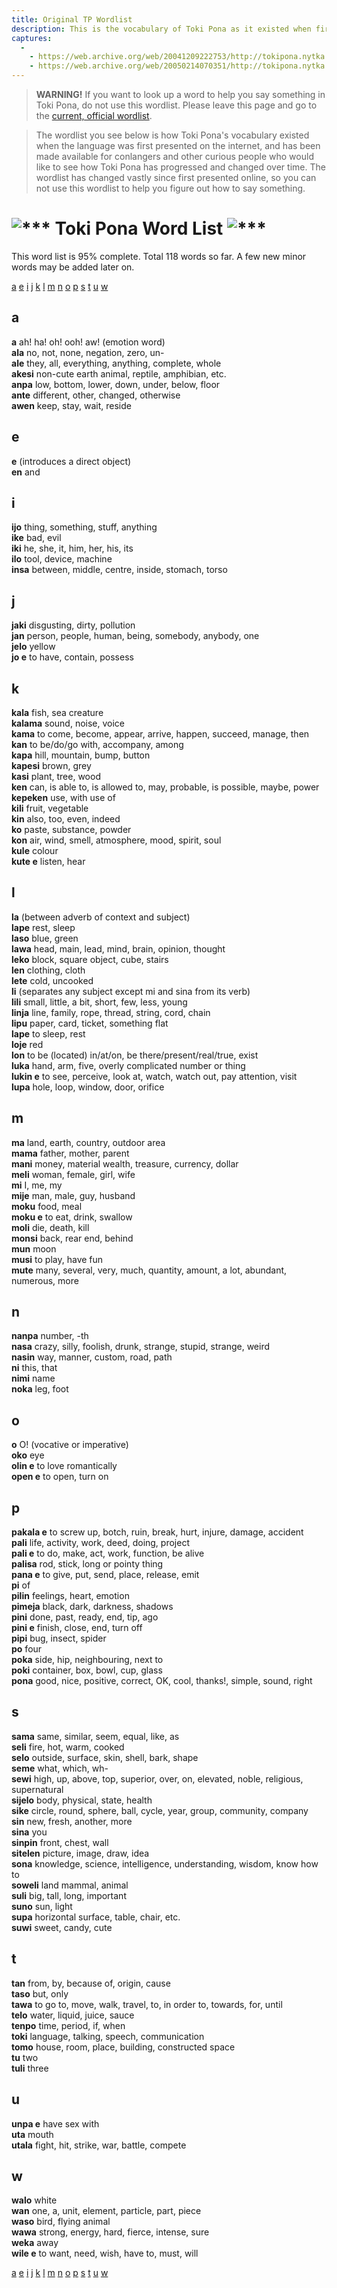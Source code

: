 ```yaml
---
title: Original TP Wordlist
description: This is the vocabulary of Toki Pona as it existed when first presented online. 
captures:
  -
    - https://web.archive.org/web/20041209222753/http://tokipona.nytka.org:80/about/olddict.html
    - https://web.archive.org/web/20050214070351/http://tokipona.nytka.org:80/about/olddict.html
---
```


> **WARNING!** If you want to look up a word to help you say something in Toki Pona, do not use this wordlist. Please leave this page and go to the [current, official wordlist](https://web.archive.org/web/20041209222753/http://www.tokipona.org/nimi.html).

> The wordlist you see below is how Toki Pona's vocabulary existed when the language was first presented on the internet, and has been made available for conlangers and other curious people who would like to see how Toki Pona has progressed and changed over time. The wordlist has changed vastly since first presented online, so you can not use this wordlist to help you figure out how to say something.

 
# <img alt="***" />  Toki Pona Word List <img alt="***" />

 

This word list is 95% complete. Total 118 words so far. A few new minor words may be added later on.

[a](#a)
[e](#e)
[i](#i)
[j](#j)
[k](#k)
[l](#l)
[m](#m)
[n](#n)
[o](#o)
[p](#p)
[s](#s)
[t](#t)
[u](#u)
[w](#w)


## a

**a**		ah! ha! oh! ooh! aw! (emotion word)  
**ala**		no, not, none, negation, zero, un-  
**ale**		they, all, everything, anything, complete, whole  
**akesi**		non-cute earth animal, reptile, amphibian, etc.  
**anpa**		low, bottom, lower, down, under, below, floor  
**ante**		different, other, changed, otherwise  
**awen**		keep, stay, wait, reside

## e

**e**		(introduces a direct object)  
**en**		and

## i

**ijo**		thing, something, stuff, anything  
**ike**		bad, evil  
**iki**		he, she, it, him, her, his, its  
**ilo**		tool, device, machine  
**insa**		between, middle, centre, inside, stomach, torso

## j

**jaki**		disgusting, dirty, pollution  
**jan**		person, people, human, being, somebody, anybody, one  
**jelo**		yellow  
**jo e**		to have, contain, possess

## k

**kala**		fish, sea creature  
**kalama**		sound, noise, voice  
**kama**		to come, become, appear, arrive, happen, succeed, manage, then  
**kan**		to be/do/go with, accompany, among  
**kapa**		hill, mountain, bump, button  
**kapesi**		brown, grey  
**kasi**		plant, tree, wood  
**ken**		can, is able to, is allowed to, may, probable, is possible, maybe, power  
**kepeken**		use, with use of  
**kili**		fruit, vegetable  
**kin**		also, too, even, indeed  
**ko**		paste, substance, powder  
**kon**		air, wind, smell, atmosphere, mood, spirit, soul  
**kule**		colour  
**kute e**		listen, hear

## l

**la**		(between adverb of context and subject)  
**lape**		rest, sleep  
**laso**		blue, green  
**lawa**		head, main, lead, mind, brain, opinion, thought  
**leko**		block, square object, cube, stairs  
**len**		clothing, cloth  
**lete**		cold, uncooked  
**li**		(separates any subject except mi and sina from its verb)  
**lili**		small, little, a bit, short, few, less, young  
**linja**		line, family, rope, thread, string, cord, chain  
**lipu**		paper, card, ticket, something flat  
**lape**		to sleep, rest  
**loje**		red  
**lon**		to be (located) in/at/on, be there/present/real/true, exist  
**luka**		hand, arm, five, overly complicated number or thing  
**lukin e**		to see, perceive, look at, watch, watch out, pay attention, visit  
**lupa**		hole, loop, window, door, orifice

## m

**ma**		land, earth, country, outdoor area  
**mama**		father, mother, parent  
**mani**		money, material wealth, treasure, currency, dollar  
**meli**		woman, female, girl, wife  
**mi**		I, me, my  
**mije**		man, male, guy, husband  
**moku**		food, meal  
**moku e**		to eat, drink, swallow  
**moli**		die, death, kill  
**monsi**		back, rear end, behind  
**mun**		moon  
**musi**		to play, have fun  
**mute**		many, several, very, much, quantity, amount, a lot, abundant, numerous, more

		
## n

**nanpa**		number, -th  
**nasa**		crazy, silly, foolish, drunk, strange, stupid, strange, weird  
**nasin**		way, manner, custom, road, path  
**ni**		this, that  
**nimi**		name  
**noka**		leg, foot

## o

**o**		O! (vocative or imperative)  
**oko**		eye  
**olin e**		to love romantically  
**open e**		to open, turn on

## p

**pakala e**		to screw up, botch, ruin, break, hurt, injure, damage, accident  
**pali**		life, activity, work, deed, doing, project  
**pali e**		to do, make, act, work, function, be alive  
**palisa**		rod, stick, long or pointy thing  
**pana e**		to give, put, send, place, release, emit  
**pi**		of  
**pilin**		feelings, heart, emotion  
**pimeja**		black, dark, darkness, shadows  
**pini**		done, past, ready, end, tip, ago  
**pini e**		finish, close, end, turn off  
**pipi**		bug, insect, spider  
**po**		four  
**poka**		side, hip, neighbouring, next to  
**poki**		container, box, bowl, cup, glass  
**pona**		good, nice, positive, correct, OK, cool, thanks!, simple, sound, right

## s

**sama**		same, similar, seem, equal, like, as  
**seli**		fire, hot, warm, cooked  
**selo**		outside, surface, skin, shell, bark, shape  
**seme**		what, which, wh-  
**sewi**		high, up, above, top, superior, over, on, elevated, noble, religious, supernatural  
**sijelo**		body, physical, state, health  
**sike**		circle, round, sphere, ball, cycle, year, group, community, company  
**sin**		new, fresh, another, more  
**sina**		you  
**sinpin**		front, chest, wall  
**sitelen**		picture, image, draw, idea  
**sona**		knowledge, science, intelligence, understanding, wisdom, know how to  
**soweli**		land mammal, animal  
**suli**		big, tall, long, important  
**suno**		sun, light  
**supa**		horizontal surface, table, chair, etc.  
**suwi**		sweet, candy, cute

## t

**tan**		from, by, because of, origin, cause  
**taso**		but, only  
**tawa**		to go to, move, walk, travel, to, in order to, towards, for, until  
**telo**		water, liquid, juice, sauce  
**tenpo**		time, period, if, when  
**toki**		language, talking, speech, communication  
**tomo**		house, room, place, building, constructed space  
**tu**		two  
**tuli**		three

## u

**unpa e**		have sex with  
**uta**		mouth  
**utala**		fight, hit, strike, war, battle, compete

## w

**walo**		white  
**wan**		one, a, unit, element, particle, part, piece  
**waso**		bird, flying animal  
**wawa**		strong, energy, hard, fierce, intense, sure  
**weka**		away  
**wile e**		to want, need, wish, have to, must, will


[a](#a)
[e](#e)
[i](#i)
[j](#j)
[k](#k)
[l](#l)
[m](#m)
[n](#n)
[o](#o)
[p](#p)
[s](#s)
[t](#t)
[u](#u)
[w](#w)